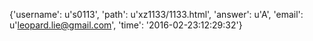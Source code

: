 {'username': u's0113', 'path': u'xz1133/1133.html', 'answer': u'A', 'email': u'leopard.lie@gmail.com', 'time': '2016-02-23:12:29:32'}